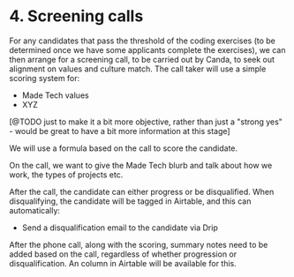 # 4. Screening calls

For any candidates that pass the threshold of the coding exercises (to be determined once we have some applicants complete the exercises), we can then arrange for a screening call, to be carried out by Canda, to seek out alignment on values and culture match. The call taker will use a simple scoring system for:

- Made Tech values
- XYZ

[@TODO just to make it a bit more objective, rather than just a "strong yes" - would be great to have a bit more information at this stage]

We will use a formula based on the call to score the candidate.

On the call, we want to give the Made Tech blurb and talk about how we work, the types of projects etc.

After the call, the candidate can either progress or be disqualified. When disqualifying, the candidate will be tagged in Airtable, and this can automatically:

- Send a disqualification email to the candidate via Drip

After the phone call, along with the scoring, summary notes need to be added based on the call, regardless of whether progression or disqualification. An column in Airtable will be available for this.